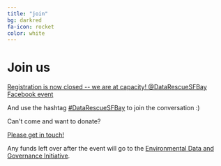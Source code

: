 ```yaml
---
title: "join"
bg: darkred
fa-icon: rocket  
color: white  
---
```


# Join us

<a class="btn btn-warning btn-lg" href="https://datarescuesfbay.eventbrite.com">
  <i class="fa fa-check"></i> Registration is now closed -- we are at capacity!
</a>

<a class="btn btn-info btn-lg" href="https://twitter.com/DataRescueSFBay">
  <i class="fa fa-twitter"></i> @DataRescueSFBay
</a>

<a class="btn btn-primary btn-lg" href="https://www.facebook.com/events/1297000053703853/">
  <i class="fa fa-facebook"></i> Facebook event
</a>

And use the hashtag [#DataRescueSFBay](https://twitter.com/search?q=%23DataRescueSFBay&src=typd) to join the conversation :)

Can't come and want to donate?

<a class="btn btn-success btn-lg" href="mailto:datarescuesfbay@googlegroups.com">
  <i class="fa fa-heart"></i> Please get in touch!
</a>

Any funds left over after the event will go to the [Environmental Data and Governance Initiative](https://envirodatagov.org).
